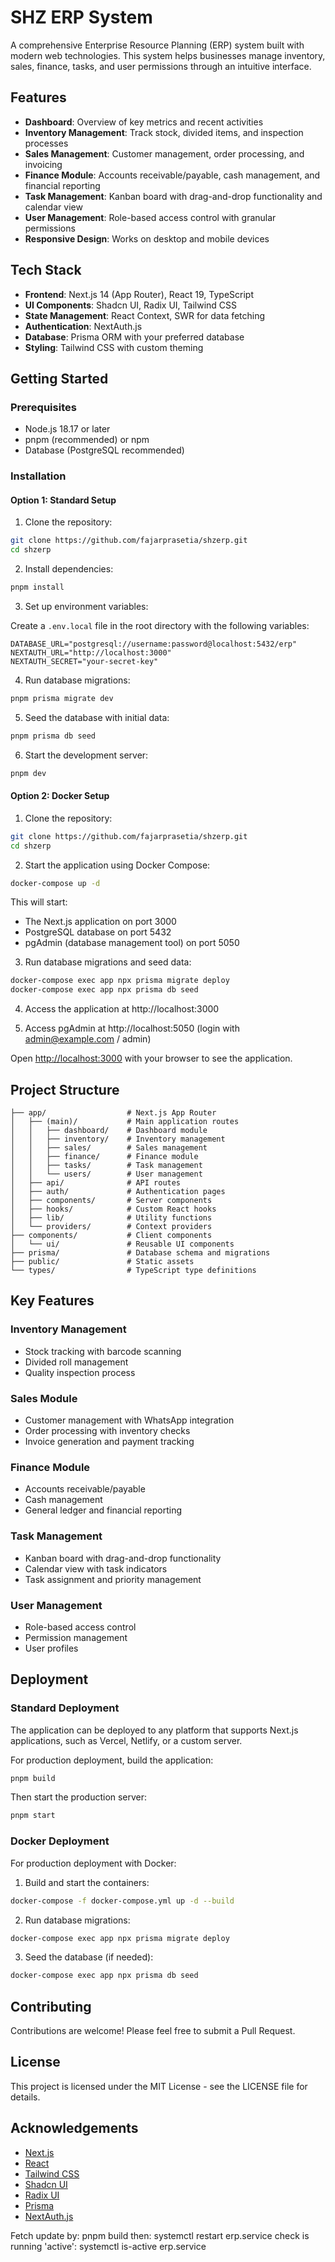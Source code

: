 # SHZ ERP System

A comprehensive Enterprise Resource Planning (ERP) system built with modern web technologies. This system helps businesses manage inventory, sales, finance, tasks, and user permissions through an intuitive interface.

## Features

- **Dashboard**: Overview of key metrics and recent activities
- **Inventory Management**: Track stock, divided items, and inspection processes
- **Sales Management**: Customer management, order processing, and invoicing
- **Finance Module**: Accounts receivable/payable, cash management, and financial reporting
- **Task Management**: Kanban board with drag-and-drop functionality and calendar view
- **User Management**: Role-based access control with granular permissions
- **Responsive Design**: Works on desktop and mobile devices

## Tech Stack

- **Frontend**: Next.js 14 (App Router), React 19, TypeScript
- **UI Components**: Shadcn UI, Radix UI, Tailwind CSS
- **State Management**: React Context, SWR for data fetching
- **Authentication**: NextAuth.js
- **Database**: Prisma ORM with your preferred database
- **Styling**: Tailwind CSS with custom theming

## Getting Started

### Prerequisites

- Node.js 18.17 or later
- pnpm (recommended) or npm
- Database (PostgreSQL recommended)

### Installation

#### Option 1: Standard Setup

1. Clone the repository:

```bash
git clone https://github.com/fajarprasetia/shzerp.git
cd shzerp
```

2. Install dependencies:

```bash
pnpm install
```

3. Set up environment variables:

Create a `.env.local` file in the root directory with the following variables:

```
DATABASE_URL="postgresql://username:password@localhost:5432/erp"
NEXTAUTH_URL="http://localhost:3000"
NEXTAUTH_SECRET="your-secret-key"
```

4. Run database migrations:

```bash
pnpm prisma migrate dev
```

5. Seed the database with initial data:

```bash
pnpm prisma db seed
```

6. Start the development server:

```bash
pnpm dev
```

#### Option 2: Docker Setup

1. Clone the repository:

```bash
git clone https://github.com/fajarprasetia/shzerp.git
cd shzerp
```

2. Start the application using Docker Compose:

```bash
docker-compose up -d
```

This will start:
- The Next.js application on port 3000
- PostgreSQL database on port 5432
- pgAdmin (database management tool) on port 5050

3. Run database migrations and seed data:

```bash
docker-compose exec app npx prisma migrate deploy
docker-compose exec app npx prisma db seed
```

4. Access the application at http://localhost:3000

5. Access pgAdmin at http://localhost:5050 (login with admin@example.com / admin)

Open [http://localhost:3000](http://localhost:3000) with your browser to see the application.

## Project Structure

```
├── app/                  # Next.js App Router
│   ├── (main)/           # Main application routes
│   │   ├── dashboard/    # Dashboard module
│   │   ├── inventory/    # Inventory management
│   │   ├── sales/        # Sales management
│   │   ├── finance/      # Finance module
│   │   ├── tasks/        # Task management
│   │   └── users/        # User management
│   ├── api/              # API routes
│   ├── auth/             # Authentication pages
│   ├── components/       # Server components
│   ├── hooks/            # Custom React hooks
│   ├── lib/              # Utility functions
│   └── providers/        # Context providers
├── components/           # Client components
│   └── ui/               # Reusable UI components
├── prisma/               # Database schema and migrations
├── public/               # Static assets
└── types/                # TypeScript type definitions
```

## Key Features

### Inventory Management

- Stock tracking with barcode scanning
- Divided roll management
- Quality inspection process

### Sales Module

- Customer management with WhatsApp integration
- Order processing with inventory checks
- Invoice generation and payment tracking

### Finance Module

- Accounts receivable/payable
- Cash management
- General ledger and financial reporting

### Task Management

- Kanban board with drag-and-drop functionality
- Calendar view with task indicators
- Task assignment and priority management

### User Management

- Role-based access control
- Permission management
- User profiles

## Deployment

### Standard Deployment

The application can be deployed to any platform that supports Next.js applications, such as Vercel, Netlify, or a custom server.

For production deployment, build the application:

```bash
pnpm build
```

Then start the production server:

```bash
pnpm start
```

### Docker Deployment

For production deployment with Docker:

1. Build and start the containers:

```bash
docker-compose -f docker-compose.yml up -d --build
```

2. Run database migrations:

```bash
docker-compose exec app npx prisma migrate deploy
```

3. Seed the database (if needed):

```bash
docker-compose exec app npx prisma db seed
```

## Contributing

Contributions are welcome! Please feel free to submit a Pull Request.

## License

This project is licensed under the MIT License - see the LICENSE file for details.

## Acknowledgements

- [Next.js](https://nextjs.org/)
- [React](https://reactjs.org/)
- [Tailwind CSS](https://tailwindcss.com/)
- [Shadcn UI](https://ui.shadcn.com/)
- [Radix UI](https://www.radix-ui.com/)
- [Prisma](https://www.prisma.io/)
- [NextAuth.js](https://next-auth.js.org/)

Fetch update by:
pnpm build
then:
systemctl restart erp.service
check is running 'active':
systemctl is-active erp.service